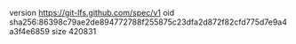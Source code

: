 version https://git-lfs.github.com/spec/v1
oid sha256:86398c79ae2de894772788f255875c23dfa2d872f82cfd775d7e9a4a3f4e6859
size 420831
